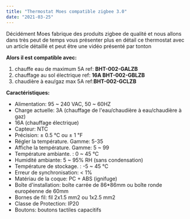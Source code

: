 ```yaml
---
title: "Thermostat Moes compatible zigbee 3.0"
date: "2021-03-25"
---
```


Décidément Moes fabrique des produits zigbee de qualité et nous allons dans très peut de temps vous présenter plus en détail ce thermostat avec un article détaillé et peut être une vidéo présenté par tonton

**Alors il est compatible avec:**

1. chauffe eau de maximum 5A ref: **BHT-002-GALZB**
2. chauffage au sol électrique ref: **16A BHT-002-GBLZB**
3. chaudière à eau/gaz max 5A ref:**BHT-002-GCLZB**

**Caractéristiques:**

- Alimentation: 95 ~ 240 VAC, 50 ~ 60HZ
- Charge actuelle: 3A (chauffage de l'eau/chaudière à eau/chaudière à gaz)
- 16A (chauffage électrique)
- Capteur: NTC
- Précision: ± 0.5 ℃ ou ± 1 ℉
- Régler la température. Gamme: 5-35
- Affiche la température. Gamme: 5 ~ 99
- Température ambiante. : 0 ~ 45 ℃
- Humidité ambiante: 5 ~ 95% RH (sans condensation)
- Température de stockage. : -5 ~ 45 ℃
- Erreur de synchronisation: < 1%
- Matériau de la coque: PC + ABS (ignifuge)
- Boîte d'installation: boîte carrée de 86\*86mm ou boîte ronde européenne de 60mm
- Bornes de fil: fil 2x1.5 mm2 ou 1x2.5 mm2
- Classe de Protection: IP20
- Boutons: boutons tactiles capacitifs
